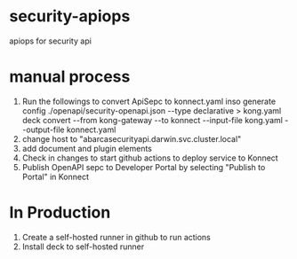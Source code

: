 # security-apiops
apiops for security api

# manual process
1. Run the followings to convert ApiSepc to konnect.yaml
   inso generate config ./openapi/security-openapi.json --type declarative > kong.yaml
   deck convert --from kong-gateway --to konnect --input-file kong.yaml --output-file konnect.yaml
2. change host to "abarcasecurityapi.darwin.svc.cluster.local"
3. add document and plugin elements
4. Check in changes to start github actions to deploy service to Konnect
5. Publish OpenAPI sepc to Developer Portal by selecting "Publish to Portal" in Konnect

# In Production
1. Create a self-hosted runner in github to run actions
2. Install deck to self-hosted runner